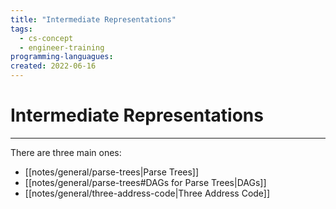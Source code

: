 ```yaml
---
title: "Intermediate Representations"
tags:
  - cs-concept
  - engineer-training
programming-languagues:
created: 2022-06-16
---
```

# Intermediate Representations
---
There are three main ones:
- [[notes/general/parse-trees|Parse Trees]]
- [[notes/general/parse-trees#DAGs for Parse Trees|DAGs]]
- [[notes/general/three-address-code|Three Address Code]]